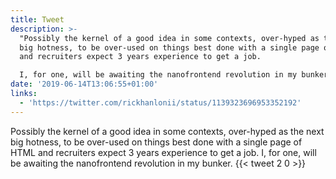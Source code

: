```yaml
---
title: Tweet
description: >-
  "Possibly the kernel of a good idea in some contexts, over-hyped as the next
  big hotness, to be over-used on things best done with a single page of HTML
  and recruiters expect 3 years experience to get a job.

  I, for one, will be awaiting the nanofrontend revolution in my bunker. "
date: '2019-06-14T13:06:55+01:00'
links:
  - 'https://twitter.com/rickhanlonii/status/1139323696953352192'
---
```

Possibly the kernel of a good idea in some contexts, over-hyped as the next big hotness, to be over-used on things best done with a single page of HTML and recruiters expect 3 years experience to get a job.
I, for one, will be awaiting the nanofrontend revolution in my bunker. 
      {{< tweet 2 0 >}}
    
